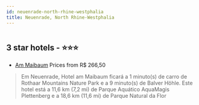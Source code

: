 ```yaml
---
id: neuenrade-north-rhine-westphalia
title: Neuenrade, North Rhine-Westphalia
---
```


<center><img src="https://i.travelapi.com/hotels/30000000/29510000/29506900/29506837/62f08bc3_z.jpg" alt="" /></center>


##  3 star hotels - ⭐️⭐️⭐️

-    [Am Maibaum](https://us.hurb.com/hotels/neuenrade/am-maibaum-HT-83HM?cmp=18055) Prices from R$ 266,50
   > Em Neuenrade, Hotel am Maibaum ficará a 1 minuto(s) de carro de Rothaar Mountains Nature Park e a 9 minuto(s) de Balver Höhle. Este hotel está a 11,6 km (7,2 mi) de Parque Aquático AquaMagis Plettenberg e a 18,6 km (11,6 mi) de Parque Natural da Flor
